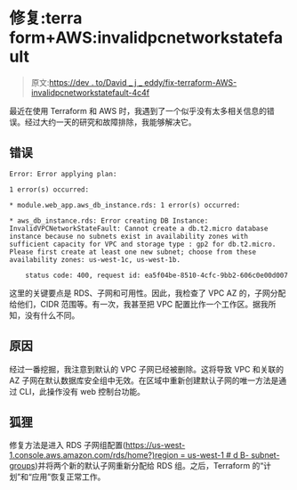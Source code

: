 # 修复:terra form+AWS:invalidpcnetworkstatefault

> 原文:[https://dev . to/David _ j _ eddy/fix-terraform-AWS-invalidpcnetworkstatefault-4c4f](https://dev.to/david_j_eddy/fix-terraform-aws-invalidvpcnetworkstatefault-4c4f)

最近在使用 Terraform 和 AWS 时，我遇到了一个似乎没有太多相关信息的错误。经过大约一天的研究和故障排除，我能够解决它。

## 错误

```
Error: Error applying plan:

1 error(s) occurred:

* module.web_app.aws_db_instance.rds: 1 error(s) occurred:

* aws_db_instance.rds: Error creating DB Instance: InvalidVPCNetworkStateFault: Cannot create a db.t2.micro database instance because no subnets exist in availability zones with sufficient capacity for VPC and storage type : gp2 for db.t2.micro. Please first create at least one new subnet; choose from these availability zones: us-west-1c, us-west-1b.

    status code: 400, request id: ea5f04be-8510-4cfc-9bb2-606c0e00d007 
```

这里的关键要点是 RDS、子网和可用性。因此，我检查了 VPC AZ 的，子网分配给他们，CIDR 范围等。有一次，我甚至把 VPC 配置比作一个工作区。据我所知，没有什么不同。

## 原因

经过一番挖掘，我注意到默认的 VPC 子网已经被删除。这将导致 VPC 和关联的 AZ 子网在默认数据库安全组中无效。在区域中重新创建默认子网的唯一方法是通过 CLI，此操作没有 web 控制台功能。

## 狐狸

修复方法是进入 RDS 子网组配置([https://us-west-1.console.aws.amazon.com/rds/home?)region = us-west-1 # d B- subnet-groups](https://us-west-1.console.aws.amazon.com/rds/home?region=us-west-1#db-subnet-groups:))并将两个新的默认子网重新分配给 RDS 组。之后，Terraform 的“计划”和“应用”恢复正常工作。
